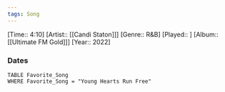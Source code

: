 ```yaml
---
tags: Song  
---
```

[Time:: 4:10]
[Artist:: [[Candi Staton]]]
[Genre:: R&B]
[Played:: ]
[Album:: [[Ultimate FM Gold]]]
[Year:: 2022]
### Dates
````dataview
TABLE Favorite_Song
WHERE Favorite_Song = "Young Hearts Run Free"
````
